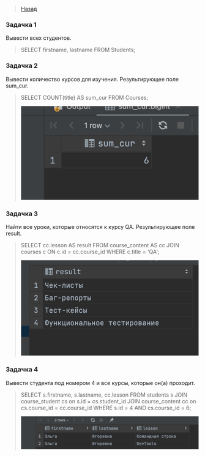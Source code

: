 
 > <a href ="https://github.com/MatsuginaElena/portfolio/blob/master/projects/RBD.md">Назад</a>

### Задачка 1

Вывести всех студентов.

>SELECT firstname, lastname FROM Students;

### Задачка 2

Вывести количество курсов для изучения. Результирующее поле sum_cur.

>SELECT COUNT(title) AS sum_cur FROM Courses;
>
> ![Request](../images/BD2.png "HTML") 

### Задачка 3

Найти все уроки, которые относятся к курсу QA. Результирующее поле  result.

>SELECT cc.lesson AS result FROM course_content AS cc JOIN courses c ON c.id = cc.course_id WHERE c.title = 'QA';
>
> ![Request](../images/BD3.png "HTML")

### Задачка 4

Вывести студента под номером 4 и все курсы, которые он(а) проходит.

> SELECT s.firstname, s.lastname, cc.lesson FROM students s
JOIN course_student cs on s.id = cs.student_id
JOIN course_content cc on cs.course_id = cc.course_id
WHERE s.id = 4 AND cs.course_id = 6;
> 
> ![Request](../images/BD4.png "HTML")